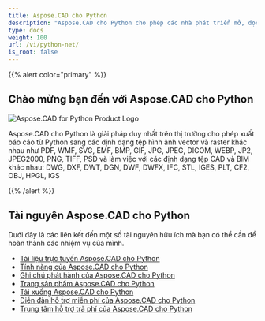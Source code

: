 ```yaml
---
title: Aspose.CAD cho Python
description: "Aspose.CAD cho Python cho phép các nhà phát triển mở, đọc và xử lý các định dạng tệp AutoCAD DWG, DXF, DWT và các định dạng tệp CAD và BIM khác, chẳng hạn như: DGN, DWF, DWFX, IFC, STL, IGES, PLT, CF2, OBJ, HPGL, IGS."
type: docs
weight: 100
url: /vi/python-net/
is_root: false
---
```


{{% alert color="primary" %}}

## **Chào mừng bạn đến với Aspose.CAD cho Python**

![Aspose.CAD for Python Product Logo](/_assets/home_4.png)

Aspose.CAD cho Python là giải pháp duy nhất trên thị trường cho phép xuất báo cáo từ Python sang các định dạng tệp hình ảnh vector và raster khác nhau như PDF, WMF, SVG, EMF, BMP, GIF, JPG, JPEG, DICOM, WEBP, JP2, JPEG2000, PNG, TIFF, PSD và làm việc với các định dạng tệp CAD và BIM khác nhau: DWG, DXF, DWT, DGN, DWF, DWFX, IFC, STL, IGES, PLT, CF2, OBJ, HPGL, IGS

{{% /alert %}}

## **Tài nguyên Aspose.CAD cho Python**

Dưới đây là các liên kết đến một số tài nguyên hữu ích mà bạn có thể cần để hoàn thành các nhiệm vụ của mình.

- [Tài liệu trực tuyến Aspose.CAD cho Python](/vi/cad/python-net/)
- [Tính năng của Aspose.CAD cho Python](/vi/cad/python-net/features-overview/)
- [Ghi chú phát hành của Aspose.CAD cho Python](https://releases.aspose.com/cad/python-net/release-notes/)
- [Trang sản phẩm Aspose.CAD cho Python](https://products.aspose.com/cad/python-net/)
- [Tải xuống Aspose.CAD cho Python](https://downloads.aspose.com/cad/python-net)
- [Diễn đàn hỗ trợ miễn phí của Aspose.CAD cho Python](https://forum.aspose.com/c/cad/19)
- [Trung tâm hỗ trợ trả phí của Aspose.CAD cho Python](https://helpdesk.aspose.com/)
